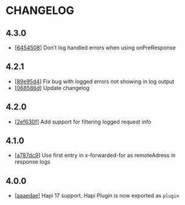 # CHANGELOG

## 4.3.0

* [[6454508](../../commit/6454508)] Don’t log handled errors when using onPreResponse

## 4.2.1

* [[89e95d4](../../commit/89e95d4)] Fix bug with logged errors not showing in log output
* [[068586d](../../commit/068586d)] Update changelog

## 4.2.0

 * [[2ef630f](../../commit/2ef630f)] Add support for filtering logged request info

## 4.1.0

* [[a787dc9](../../commit/a787dc9)] Use first entry in x-forwarded-for as remoteAdress in response logs

## 4.0.0

* [[aaaedae](../../commit/aaaedae)] Hapi 17 support. Hapi Plugin is now exported as `plugin`

